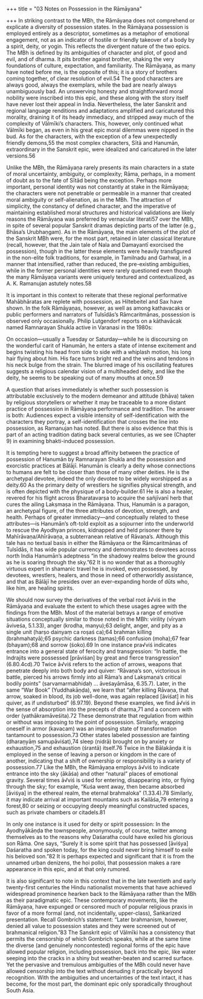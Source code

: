+++
title = "03 Notes on Possession in the Rāmāyana"

+++
In striking contrast to the MBh, the Rāmāyaṇa does not comprehend or explicate a diversity of possession states. In the Rāmāyaṇa possession is employed entirely as a descriptor, sometimes as a metaphor of emotional engagement, not as an indicator of hostile or friendly takeover of a body by a spirit, deity, or yogin. This reflects the divergent nature of the two epics. The MBh is defined by its ambiguities of character and plot, of good and evil, and of dharma. It pits brother against brother, shaking the very foundations of culture, expectation, and familiarity. The Rāmāyaṇa, as many have noted before me, is the opposite of this; it is a story of brothers coming together, of clear resolution of evil.54 The good characters are always good, always the exemplars, while the bad are nearly always unambiguously bad. An unswerving honesty and straightforward moral nobility were inscribed into this epic, and these along with the story itself have never lost their appeal in India. Nevertheless, the later Sanskrit and regional language renditions and adaptations amplified and caricatured this morality, draining it of its heady immediacy, and stripped away much of the complexity of Vālmīki’s characters. This, however, only continued what Vālmīki began, as even in his great epic moral dilemmas were nipped in the bud. As for the characters, with the exception of a few unexpectedly friendly demons,55 the most complex characters, Sītā and Hanumān, extraordinary in the Sanskrit epic, were idealized and caricatured in the later versions.56

Unlike the MBh, the Rāmāyaṇa rarely presents its main characters in a state of moral uncertainty, ambiguity, or complexity; Rāma, perhaps, in a moment of doubt as to the fate of Sītād being the exception. Perhaps more important, personal identity was not constantly at stake in the Rāmāyaṇa; the characters were not penetrable or permeable in a manner that created moral ambiguity or self-alienation, as in the MBh. The attraction of simplicity, the constancy of defined character, and the imperative of maintaining established moral structures and historical validations are likely reasons the Rāmāyaṇa was preferred by vernacular literati57 over the MBh, in spite of several popular Sanskrit dramas depicting parts of the latter (e.g., Bhāsa’s Urubhaṇgam). As in the Rāmāyaṇa, the main elements of the plot of the Sanskrit MBh were, for the most part, retained in later classical literature (recall, however, that the Jain tale of Nala and Damayantī exorcised the possession), though in the latter these elements were heavily transfigured in the non-elite folk traditions, for example, in Tamilnadu and Garhwal, in a manner that intensified, rather than reduced, the pre-existing ambiguities, while in the former personal identities were rarely questioned even though the many Rāmāyaṇa variants were uniquely textured and contextualized, as A. K. Ramanujan astutely notes.58

It is important in this context to reiterate that these regional performative Mahābhāratas are replete with possession, as Hiltebeitel and Sax have shown. In the folk Rāmāyaṇas, however, as well as among kathavacaks or public performers and narrators of Tulsīdās’s Rāmcaritmānas, possession is observed only occasionally. Philip Lutgendorf reports on a kāthavācak named Ramnarayan Shukla active in Varanasi in the 1980s:

On occasion—usually a Tuesday or Saturday—while he is discoursing on the wonderful carit of Hanumān, he enters a state of intense excitement and begins twisting his head from side to side with a whiplash motion, his long hair flying about him. His face turns bright red and the veins and tendons in his neck bulge from the strain. The blurred image of his oscillating features suggests a religious calendar vision of a multiheaded deity, and like the deity, he seems to be speaking out of many mouths at once.59

A question that arises immediately is whether such possession is attributable exclusively to the modern demeanor and attitude (bhāva) taken by religious storytellers or whether it may be traceable to a more distant practice of possession in Rāmāyaṇa performance and tradition. The answer is both: Audiences expect a visible intensity of self-identification with the characters they portray, a self-identification that crosses the line into possession, as Ramanujan has noted. But there is also evidence that this is part of an acting tradition dating back several centuries, as we see (Chapter 9) in examining bhakti-induced possession.

It is tempting here to suggest a broad affinity between the practice of possession of Hanumān by Ramnarayan Shukla and the possession and exorcistic practices at Bālājī. Hanumān is clearly a deity whose connections to humans are felt to be closer than those of many other deities. He is the archetypal devotee, indeed the only devotee to be widely worshipped as a deity.60 As the primary deity of wrestlers he signifies physical strength, and is often depicted with the physique of a body-builder.61 He is also a healer, revered for his flight across Bharatavarṣa to acquire the sañjīvanī herb that cures the ailing Lakṣmaṣa in the Rāmāyaṇa. Thus, Hanumān is a paragon, an archetypal figure, of the three attributes of devotion, strength, and health. Perhaps of greater immediacy—and conceptually related to these attributes—is Hanumān’s oft-told exploit as a sojourner into the underworld to rescue the Ayodhyan princes, kidnapped and held prisoner there by Mahīrāvaṇa/Ahīrāvaṇa, a subterranean relative of Rāvaṇa’s. Although this tale has no textual basis in either the Rāmāyaṇa or the Rāmcaritmānas of Tulsīdās, it has wide popular currency and demonstrates to devotees across north India Hanumān’s adeptness “in the shadowy realms below the ground as he is soaring through the sky.”62 It is no wonder that as a thoroughly virtuous expert in shamanic travel he is invoked, even possessed, by devotees, wrestlers, healers, and those in need of otherworldly assistance, and that as Bālājī he presides over an ever-expanding horde of dūts who, like him, are healing spirits.

We should now survey the derivatives of the verbal root ā√viś in the Rāmāyaṇa and evaluate the extent to which these usages agree with the findings from the MBh. Most of the material betrays a range of emotive situations conceptually similar to those noted in the MBh: virility (vīryam āviveśa, 5.1.33), anger (krodha, manyu);63 delight, anger, and pity as a single unit (harṣo dainyaṃ ca roṣaś ca);64 brahman killing (brahmahatyā);65 psychic darkness (tamas);66 confusion (moha);67 fear (bhayam);68 and sorrow (śoko).69 In one instance pra√viś indicates entrance into a general state of ferocity and transgression: “In battle, the Indrajits were possessed [prāviśan] by great and fierce transgression” (6.80.4cd).70 Twice ā√viś refers to the action of arrows, weapons that penetrate deeply into both body and quiver: “Rāvaṇa’s son, victorious in battle, pierced his arrows firmly into all Rāma’s and Lakṣmaṇa’s critical bodily points” (sarvamarmabhidaḥ … āveśayāmāsa, 6.35.7). Later, in the same “War Book” (Yuddhakāṇḍa), we learn that “after killing Rāvaṇa, that arrow, soaked in blood, its job well-done, was again replaced [āviśat] in his quiver, as if undisturbed” (6.97.19). Beyond these examples, we find ā√viś in the sense of absorption into the precepts of dharma,71 and a concern with order (yathākramāveśita).72 These demonstrate that regulation from within or without was imposing to the point of possession. Similarly, wrapping oneself in armor (kavacam) was an imposing state of transformation tantamount to possession.73 Other states labeled possession are fainting (dharaṇyāṃ samupāviśat),74 sleep (nidrā) brought on by anxiety or exhaustion,75 and exhaustion (śrantā) itself.76 Twice in the Bālakāṇḍa it is employed in the sense of leaving a person or kingdom in the care of another, indicating that a shift of ownership or responsibility is a variety of possession.77 Like the MBh, the Rāmāyaṇa employs ā√viś to indicate entrance into the sky (ākāśa) and other “natural” places of emotional gravity. Several times ā√viś is used for entering, disappearing into, or flying through the sky; for example, “Kuśa went away, then became absorbed [āviśya] in the ethereal realm, the eternal brahmaloka” (1.33.4).78 Similarly, it may indicate arrival at important mountains such as Kailāśa,79 entering a forest,80 or seizing or occupying deeply meaningful constructed spaces, such as private chambers or citadels.81

In only one instance is it used for deity or spirit possession: In the Ayodhyākāṇḍa the townspeople, anonymously, of course, twitter among themselves as to the reasons why Daśaratha could have exiled his glorious son Rāma. One says, “Surely it is some spirit that has possessed [āviśya] Daśaratha and spoken today, for the king could never bring himself to exile his beloved son.”82 It is perhaps expected and significant that it is from the unnamed urban denizens, the hoi polloi, that possession makes a rare appearance in this epic, and at that only rumored.

It is also significant to note in this context that in the late twentieth and early twenty-first centuries the Hindu nationalist movements that have achieved widespread prominence hearken back to the Rāmāyaṇa rather than the MBh as their paradigmatic epic. These contemporary movements, like the Rāmāyaṇa, have expunged or censored much of popular religious praxis in favor of a more formal (and, not incidentally, upper-class), Śaṅkarized presentation. Recall Gombrich’s statement: “Later brahmanism, however, denied all value to possession states and they were screened out of brahmanical religion.”83 The Sanskrit epic of Vālmīki has a consistency that permits the censorship of which Gombrich speaks, while at the same time the diverse (and genuinely noncontested) regional forms of the epic have allowed popular religion, including possession, back into the epic, like water seeping into the cracks in a shiny but weather-beaten and scarred surface. Yet the pervasive and tremulous ambiguities of the MBh could never have allowed censorship into the text without denuding it practically beyond recognition. With the ambiguities and uncertainties of the text intact, it has become, for the most part, the dominant epic only sporadically throughout South Asia.
